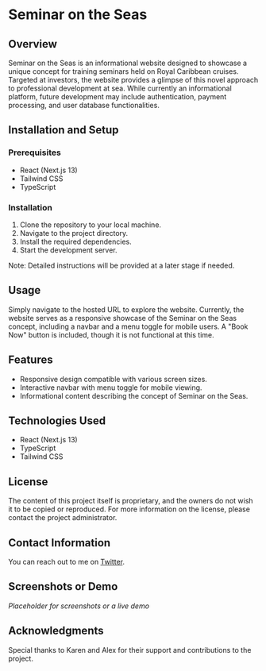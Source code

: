 # Seminar on the Seas

## Overview

Seminar on the Seas is an informational website designed to showcase a unique concept for training seminars held on Royal Caribbean cruises. Targeted at investors, the website provides a glimpse of this novel approach to professional development at sea. While currently an informational platform, future development may include authentication, payment processing, and user database functionalities.

## Installation and Setup

### Prerequisites
- React (Next.js 13)
- Tailwind CSS
- TypeScript

### Installation
1. Clone the repository to your local machine.
2. Navigate to the project directory.
3. Install the required dependencies.
4. Start the development server.

Note: Detailed instructions will be provided at a later stage if needed.

## Usage

Simply navigate to the hosted URL to explore the website. Currently, the website serves as a responsive showcase of the Seminar on the Seas concept, including a navbar and a menu toggle for mobile users. A "Book Now" button is included, though it is not functional at this time.

## Features
- Responsive design compatible with various screen sizes.
- Interactive navbar with menu toggle for mobile viewing.
- Informational content describing the concept of Seminar on the Seas.

## Technologies Used
- React (Next.js 13)
- TypeScript
- Tailwind CSS

## License
The content of this project itself is proprietary, and the owners do not wish it to be copied or reproduced. For more information on the license, please contact the project administrator.

## Contact Information
You can reach out to me on [Twitter](https://twitter.com/jjcxdev).

## Screenshots or Demo
*Placeholder for screenshots or a live demo*

## Acknowledgments
Special thanks to Karen and Alex for their support and contributions to the project.
